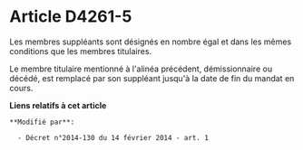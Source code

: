 # Article D4261-5

Les membres suppléants sont désignés en nombre égal et dans les mêmes conditions que les membres titulaires. 

Le membre titulaire mentionné à l'alinéa précédent, démissionnaire ou décédé, est remplacé par son suppléant jusqu'à la date
de fin du mandat en cours.

**Liens relatifs à cet article**

	**Modifié par**:

	  - Décret n°2014-130 du 14 février 2014 - art. 1
